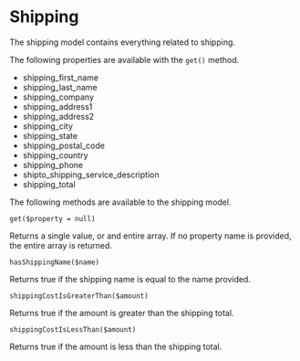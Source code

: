 # Shipping

The shipping model contains everything related to shipping.

The following properties are available with the `get()` method.

* shipping_first_name
* shipping_last_name
* shipping_company
* shipping_address1
* shipping_address2
* shipping_city
* shipping_state
* shipping_postal_code
* shipping_country
* shipping_phone
* shipto_shipping_service_description
* shipping_total

The following methods are available to the shipping model.


```
get($property = null)
```
Returns a single value, or and entire array. If no property name is provided, the entire array is returned.

```
hasShippingName($name)
```
Returns true if the shipping name is equal to the name provided.

```
shippingCostIsGreaterThan($amount)
```
Returns true if the amount is greater than the shipping total.

```
shippingCostIsLessThan($amount)
```
Returns true if the amount is less than the shipping total.
